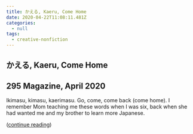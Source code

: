 ```yaml
---
title: かえる, Kaeru, Come Home
date: 2020-04-22T11:08:11.481Z
categories:
  - null
tags:
  - creative-nonfiction
---
```

## かえる, Kaeru, Come Home

## 295 Magazine, April 2020

Ikimasu, kimasu, kaerimasu. Go, come, come back (come home). I remember Mom teaching me these words when I was six, back when she had wanted me and my brother to learn more Japanese.

([continue reading](https://issuu.com/yaleaacc/docs/295_issue_final_issuu/12))